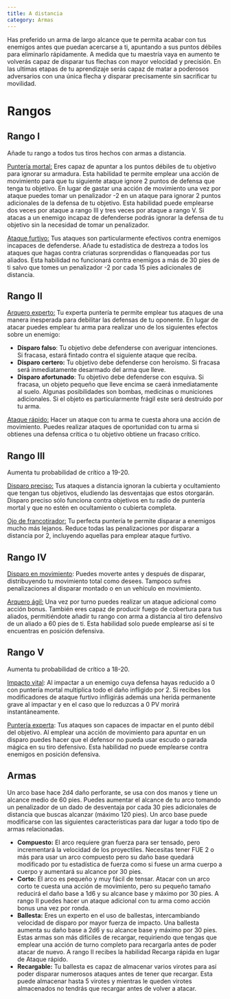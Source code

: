 ```yaml
---
title: A distancia
category: Armas
---
```


Has preferido un arma de largo alcance que te permita acabar con tus enemigos antes que puedan acercarse a ti, apuntando a sus puntos débiles para eliminarlo rápidamente. A medida que tu maestría vaya en aumento te volverás capaz de disparar tus flechas con mayor velocidad y precisión. En las ultimas etapas de tu aprendizaje serás capaz de matar a poderosos adversarios con una única flecha y disparar precisamente sin sacrificar tu movilidad.

# Rangos

## Rango I 

Añade tu rango a todos tus tiros hechos con armas a distancia.

<u>Puntería mortal:</u> Eres capaz de apuntar a los puntos débiles de tu objetivo para ignorar su armadura. Esta habilidad te permite emplear una acción de movimiento para que tu siguiente ataque ignore 2 puntos de defensa que tenga tu objetivo. En lugar de gastar una acción de movimiento una vez por ataque puedes tomar un penalizador -2 en un ataque para ignorar 2 puntos adicionales de la defensa de tu objetivo. Esta habilidad puede emplearse dos veces por ataque a rango III y tres veces por ataque a rango V. Si atacas a un enemigo incapaz de defenderse podrás ignorar la defensa de tu objetivo sin la necesidad de tomar un penalizador.

<u>Ataque furtivo:</u> Tus ataques son particularmente efectivos contra enemigos incapaces de defenderse. Añade tu estadística de destreza a todos los ataques que hagas contra criaturas sorprendidas o flanqueadas por tus aliados. Esta habilidad no funcionará contra enemigos a más de 30 pies de ti salvo que tomes un penalizador -2 por cada 15 pies adicionales de distancia.

## Rango II

<u>Arquero experto:</u> Tu experta puntería te permite emplear tus ataques de una manera inesperada para debilitar las defensas de tu oponente. En lugar de atacar puedes emplear tu arma para realizar uno de los siguientes efectos sobre un enemigo:

- **Disparo falso**: Tu objetivo debe defenderse con averiguar intenciones. Si fracasa, estará fintado contra el siguiente ataque que reciba.
- **Disparo certero:** Tu objetivo debe defenderse con heroísmo. Si fracasa será inmediatamente desarmado del arma que lleve.
- **Disparo afortunado**: Tu objetivo debe defenderse con esquiva. Si fracasa, un objeto pequeño que lleve encima se caerá inmediatamente al suelo. Algunas posibilidades son bombas, medicinas o municiones adicionales. Si el objeto es particularmente frágil este será destruido por tu arma.

<u>Ataque rápido:</u> Hacer un ataque con tu arma te cuesta ahora una acción de movimiento. Puedes realizar ataques de oportunidad con tu arma si obtienes una defensa crítica o tu objetivo obtiene un fracaso crítico.

## Rango III 

Aumenta tu probabilidad de crítico a 19-20.

<u>Disparo preciso:</u> Tus ataques a distancia ignoran la cubierta y ocultamiento que tengan tus objetivos, eludiendo las desventajas que estos otorgarán. Disparo preciso sólo funciona contra objetivos en tu radio de puntería mortal y que no estén en ocultamiento o cubierta completa.

<u>Ojo de francotirador:</u> Tu perfecta puntería te permite disparar a enemigos mucho más lejanos. Reduce todas las penalizaciones por disparar a distancia por 2, incluyendo aquellas para emplear ataque furtivo. 

## Rango IV

<u>Disparo en movimiento</u>: Puedes moverte antes y después de disparar, distribuyendo tu movimiento total como desees. Tampoco sufres penalizaciones al disparar montado o en un vehículo en movimiento.

<u>Arquero ágil:</u> Una vez por turno puedes realizar un ataque adicional como acción bonus. También eres capaz de producir fuego de cobertura para tus aliados, permitiéndote añadir tu rango con arma a distancia al tiro defensivo de un aliado a 60 pies de ti. Esta habilidad solo puede emplearse así si te encuentras en posición defensiva.

## Rango V

Aumenta tu probabilidad de crítico a 18-20.

<u>Impacto vital</u>: Al impactar a un enemigo cuya defensa hayas reducido a 0 con puntería mortal multiplica todo el daño infligido por 2. Si recibes los modificadores de ataque furtivo infligirás además una herida permanente grave al impactar y en el caso que lo reduzcas a 0 PV morirá instantáneamente.

<u>Puntería experta</u>: Tus ataques son capaces de impactar en el punto débil del objetivo. Al emplear una acción de movimiento para apuntar en un disparo puedes hacer que el defensor no pueda usar escudo o parada mágica en su tiro defensivo. Esta habilidad no puede emplearse contra enemigos en posición defensiva.

## Armas

Un arco base hace 2d4 daño perforante, se usa con dos manos y tiene un alcance medio de 60 pies. Puedes aumentar el alcance de tu arco tomando un penalizador de un dado de desventaja por cada 30 pies adicionales de distancia que buscas alcanzar (máximo 120 pies). Un arco base puede modificarse con las siguientes características para dar lugar a todo tipo de armas relacionadas.

- **Compuesto:** El arco requiere gran fuerza para ser tensado, pero incrementará la velocidad de los proyectiles. Necesitas tener FUE 2 o más para usar un arco compuesto pero su daño base quedará modificado por tu estadística de fuerza como si fuese un arma cuerpo a cuerpo y aumentará su alcance por 30 pies. 
- **Corto:** El arco es pequeño y muy fácil de tensar. Atacar con un arco corto te cuesta una acción de movimiento, pero su pequeño tamaño reducirá el daño base a 1d6 y su alcance base y máximo por 30 pies. A rango II puedes hacer un ataque adicional con tu arma como acción bonus una vez por ronda.
- **Ballesta:** Eres un experto en el uso de ballestas, intercambiando velocidad de disparo por mayor fuerza de impacto. Una ballesta aumenta su daño base a 2d6 y su alcance base y máximo por 30 pies. Estas armas son más difíciles de recargar, requiriendo que tengas que emplear una acción de turno completo para recargarla antes de poder atacar de nuevo. A rango II recibes la habilidad Recarga rápida en lugar de Ataque rápido.
- **Recargable:** Tu ballesta es capaz de almacenar varios virotes para así poder disparar numerosos ataques antes de tener que recargar. Esta puede almacenar hasta 5 virotes y mientras le queden virotes almacenados no tendrás que recargar antes de volver a atacar. 